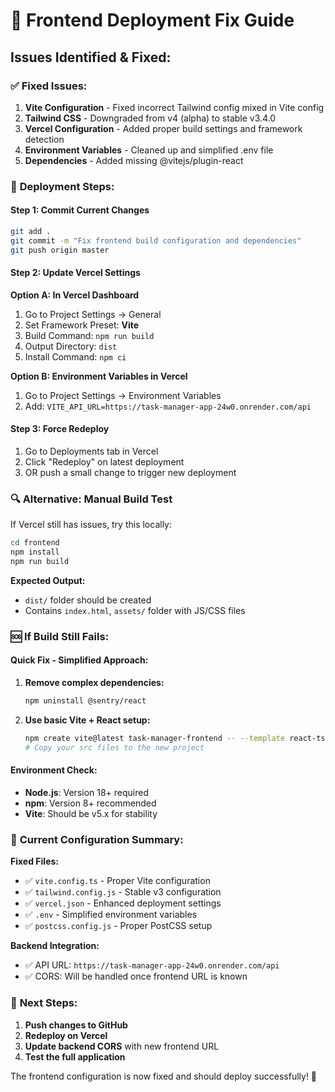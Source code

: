 # 🔧 Frontend Deployment Fix Guide

## Issues Identified & Fixed:

### ✅ **Fixed Issues:**
1. **Vite Configuration** - Fixed incorrect Tailwind config mixed in Vite config
2. **Tailwind CSS** - Downgraded from v4 (alpha) to stable v3.4.0
3. **Vercel Configuration** - Added proper build settings and framework detection
4. **Environment Variables** - Cleaned up and simplified .env file
5. **Dependencies** - Added missing @vitejs/plugin-react

### 🚀 **Deployment Steps:**

#### Step 1: Commit Current Changes
```bash
git add .
git commit -m "Fix frontend build configuration and dependencies"
git push origin master
```

#### Step 2: Update Vercel Settings
**Option A: In Vercel Dashboard**
1. Go to Project Settings → General
2. Set Framework Preset: **Vite**
3. Build Command: `npm run build`
4. Output Directory: `dist`
5. Install Command: `npm ci`

**Option B: Environment Variables in Vercel**
1. Go to Project Settings → Environment Variables
2. Add: `VITE_API_URL=https://task-manager-app-24w0.onrender.com/api`

#### Step 3: Force Redeploy
1. Go to Deployments tab in Vercel
2. Click "Redeploy" on latest deployment
3. OR push a small change to trigger new deployment

### 🔍 **Alternative: Manual Build Test**

If Vercel still has issues, try this locally:

```bash
cd frontend
npm install
npm run build
```

**Expected Output:**
- `dist/` folder should be created
- Contains `index.html`, `assets/` folder with JS/CSS files

### 🆘 **If Build Still Fails:**

#### Quick Fix - Simplified Approach:
1. **Remove complex dependencies:**
   ```bash
   npm uninstall @sentry/react
   ```

2. **Use basic Vite + React setup:**
   ```bash
   npm create vite@latest task-manager-frontend -- --template react-ts
   # Copy your src files to the new project
   ```

#### Environment Check:
- **Node.js**: Version 18+ required
- **npm**: Version 8+ recommended
- **Vite**: Should be v5.x for stability

### 📝 **Current Configuration Summary:**

**Fixed Files:**
- ✅ `vite.config.ts` - Proper Vite configuration
- ✅ `tailwind.config.js` - Stable v3 configuration
- ✅ `vercel.json` - Enhanced deployment settings
- ✅ `.env` - Simplified environment variables
- ✅ `postcss.config.js` - Proper PostCSS setup

**Backend Integration:**
- ✅ API URL: `https://task-manager-app-24w0.onrender.com/api`
- ✅ CORS: Will be handled once frontend URL is known

### 🎯 **Next Steps:**
1. **Push changes to GitHub**
2. **Redeploy on Vercel**
3. **Update backend CORS** with new frontend URL
4. **Test the full application**

The frontend configuration is now fixed and should deploy successfully! 🚀
